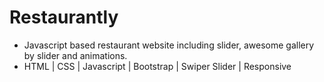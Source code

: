 # Restaurantly

- Javascript based restaurant website including slider, awesome gallery by slider and animations.
- HTML | CSS | Javascript | Bootstrap | Swiper Slider | Responsive
